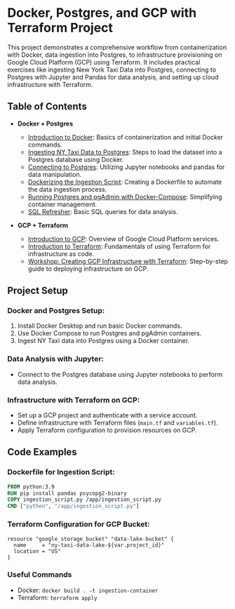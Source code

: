 # Docker, Postgres, and GCP with Terraform Project

This project demonstrates a comprehensive workflow from containerization with Docker, data ingestion into Postgres, to infrastructure provisioning on Google Cloud Platform (GCP) using Terraform. It includes practical exercises like ingesting New York Taxi Data into Postgres, connecting to Postgres with Jupyter and Pandas for data analysis, and setting up cloud infrastructure with Terraform.

## Table of Contents

- **Docker + Postgres**
  - [Introduction to Docker](#introduction-to-docker): Basics of containerization and initial Docker commands.
  - [Ingesting NY Taxi Data to Postgres](#ingesting-ny-taxi-data-to-postgres): Steps to load the dataset into a Postgres database using Docker.
  - [Connecting to Postgres](#connecting-to-postgres): Utilizing Jupyter notebooks and pandas for data manipulation.
  - [Dockerizing the Ingestion Script](#dockerizing-the-ingestion-script): Creating a Dockerfile to automate the data ingestion process.
  - [Running Postgres and pgAdmin with Docker-Compose](#running-postgres-and-pgadmin-with-docker-compose): Simplifying container management.
  - [SQL Refresher](#sql-refresher): Basic SQL queries for data analysis.

- **GCP + Terraform**
  - [Introduction to GCP](#introduction-to-gcp): Overview of Google Cloud Platform services.
  - [Introduction to Terraform](#introduction-to-terraform): Fundamentals of using Terraform for infrastructure as code.
  - [Workshop: Creating GCP Infrastructure with Terraform](#workshop-creating-gcp-infrastructure-with-terraform): Step-by-step guide to deploying infrastructure on GCP.

## Project Setup

### Docker and Postgres Setup:

1. Install Docker Desktop and run basic Docker commands.
2. Use Docker Compose to run Postgres and pgAdmin containers.
3. Ingest NY Taxi data into Postgres using a Docker container.

### Data Analysis with Jupyter:

- Connect to the Postgres database using Jupyter notebooks to perform data analysis.

### Infrastructure with Terraform on GCP:

- Set up a GCP project and authenticate with a service account.
- Define infrastructure with Terraform files (`main.tf` and `variables.tf`).
- Apply Terraform configuration to provision resources on GCP.

## Code Examples

### Dockerfile for Ingestion Script:

```Dockerfile
FROM python:3.9
RUN pip install pandas psycopg2-binary
COPY ingestion_script.py /app/ingestion_script.py
CMD ["python", "/app/ingestion_script.py"]
````


### Terraform Configuration for GCP Bucket:
```
resource "google_storage_bucket" "data-lake-bucket" {
  name     = "ny-taxi-data-lake-${var.project_id}"
  location = "US"
}
```
### Useful Commands
- Docker: ```docker build . -t ingestion-container```
- Terraform: ```terraform apply```

